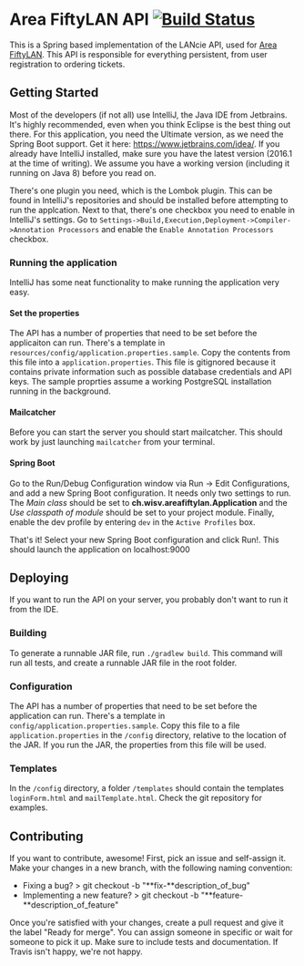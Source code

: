 # Area FiftyLAN API [![Build Status](https://travis-ci.org/AreaFiftyLAN/lancie-api.svg?branch=master)](https://travis-ci.org/AreaFiftyLAN/lancie-api)
This is a Spring based implementation of the LANcie API, used for [Area FiftyLAN](https://areafiftylan.nl/).
This API is responsible for everything persistent, from user registration to ordering tickets.

## Getting Started
Most of the developers (if not all) use IntelliJ, the Java IDE from Jetbrains.
It's highly recommended, even when you think Eclipse is the best thing out there.
For this application, you need the Ultimate version, as we need the Spring Boot support.
Get it here: https://www.jetbrains.com/idea/.
If you already have IntelliJ installed, make sure you have the latest version (2016.1 at the time of writing).
We assume you have a working version (including it running on Java 8) before you read on.

There's one plugin you need, which is the Lombok plugin.
This can be found in IntelliJ's repositories and should be installed before attempting to run the applcation.
Next to that, there's one checkbox you need to enable in IntelliJ's settings.
Go to `Settings->Build,Execution,Deployment->Compiler->Annotation Processors` and enable the `Enable Annotation Processors` checkbox.

### Running the application
IntelliJ has some neat functionality to make running the application very easy. 

#### Set the properties
The API has a number of properties that need to be set before the applicaiton can run.
There's a template in `resources/config/application.properties.sample`.
Copy the contents from this file into a `application.properties`.
This file is gitignored because it contains private information such as possible database credentials and API keys.
The sample proprties assume a working PostgreSQL installation running in the background.

#### Mailcatcher
Before you can start the server you should start mailcatcher. This should work by just launching `mailcatcher` from your terminal.

#### Spring Boot
Go to the Run/Debug Configuration window via Run -> Edit Configurations, and add a new Spring Boot configuration.
It needs only two settings to run.
The *Main class* should be set to **ch.wisv.areafiftylan.Application** and the *Use classpath of module* should be set to your project module.
Finally, enable the dev profile by entering `dev` in the `Active Profiles` box.

That's it! Select your new Spring Boot configuration and click Run!. This should launch the application on localhost:9000

## Deploying
If you want to run the API on your server, you probably don't want to run it from the IDE.
### Building
To generate a runnable JAR file, run `./gradlew build`.
This command will run all tests, and create a runnable JAR file in the root folder.
### Configuration
The API has a number of properties that need to be set before the application can run.
There's a template in `config/application.properties.sample`.
Copy this file to a file `application.properties` in the `/config` directory, relative to the location of the JAR.
If you run the JAR, the properties from this file will be used.
### Templates
In the `/config` directory, a folder `/templates` should contain the templates `loginForm.html` and `mailTemplate.html`. Check the git repository for examples.

## Contributing
If you want to contribute, awesome! First, pick an issue and self-assign it. Make your changes in a new branch, with the following naming convention:

* Fixing a bug? > git checkout -b "**fix-**description_of_bug"
* Implementing a new feature? > git checkout -b "**feature-**description_of_feature"

Once you're satisfied with your changes, create a pull request and give it the label "Ready for merge". 
You can assign someone in specific or wait for someone to pick it up. 
Make sure to include tests and documentation.
If Travis isn't happy, we're not happy. 
